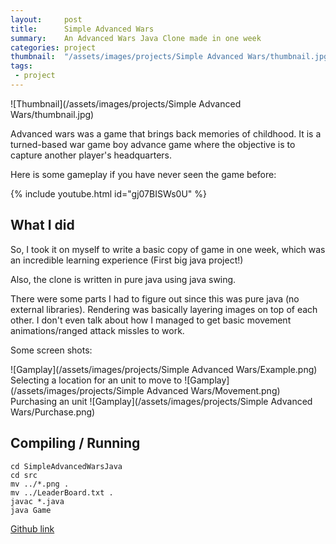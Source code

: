 ```yaml
---
layout:     post
title:      Simple Advanced Wars
summary:    An Advanced Wars Java Clone made in one week
categories: project
thumbnail:  "/assets/images/projects/Simple Advanced Wars/thumbnail.jpg"
tags:
 - project
---
```


![Thumbnail](/assets/images/projects/Simple Advanced Wars/thumbnail.jpg)

Advanced wars was a game that brings back memories of childhood. It is a turned-based war game boy advance game where the objective is to capture another player's headquarters. 

Here is some gameplay if you have never seen the game before:

{% include youtube.html id="gj07BISWs0U" %}

## What I did

So, I took it on myself to write a basic copy of game in one week, which was an incredible learning experience (First big java project!)

Also, the clone is written in pure java using java swing. 

There were some parts I had to figure out since this was pure java (no external libraries). Rendering was basically layering images on top of each other. I don't even talk about how I managed to get basic movement animations/ranged attack missles to work.

Some screen shots:

![Gamplay](/assets/images/projects/Simple Advanced Wars/Example.png)
Selecting a location for an unit to move to
![Gamplay](/assets/images/projects/Simple Advanced Wars/Movement.png)
Purchasing an unit
![Gamplay](/assets/images/projects/Simple Advanced Wars/Purchase.png)


## Compiling / Running

```
cd SimpleAdvancedWarsJava
cd src
mv ../*.png .
mv ../LeaderBoard.txt .
javac *.java
java Game
```

[Github link](https://github.com/Maknee/SimpleAdvancedWarsJava)
